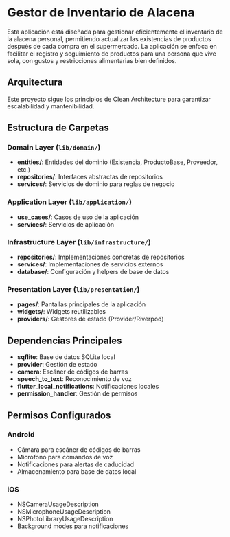 # Gestor de Inventario de Alacena 

Esta aplicación está diseñada para gestionar eficientemente el inventario de la alacena personal, permitiendo actualizar las existencias de productos después de cada compra en el supermercado. La aplicación se enfoca en facilitar el registro y seguimiento de productos para una persona que vive sola, con gustos y restricciones alimentarias bien definidos.

## Arquitectura

Este proyecto sigue los principios de Clean Architecture para garantizar escalabilidad y mantenibilidad.

## Estructura de Carpetas

### Domain Layer (`lib/domain/`)
- **entities/**: Entidades del dominio (Existencia, ProductoBase, Proveedor, etc.)
- **repositories/**: Interfaces abstractas de repositorios
- **services/**: Servicios de dominio para reglas de negocio

### Application Layer (`lib/application/`)
- **use_cases/**: Casos de uso de la aplicación
- **services/**: Servicios de aplicación

### Infrastructure Layer (`lib/infrastructure/`)
- **repositories/**: Implementaciones concretas de repositorios
- **services/**: Implementaciones de servicios externos
- **database/**: Configuración y helpers de base de datos

### Presentation Layer (`lib/presentation/`)
- **pages/**: Pantallas principales de la aplicación
- **widgets/**: Widgets reutilizables
- **providers/**: Gestores de estado (Provider/Riverpod)

## Dependencias Principales

- **sqflite**: Base de datos SQLite local
- **provider**: Gestión de estado
- **camera**: Escáner de códigos de barras
- **speech_to_text**: Reconocimiento de voz
- **flutter_local_notifications**: Notificaciones locales
- **permission_handler**: Gestión de permisos

## Permisos Configurados

### Android
- Cámara para escáner de códigos de barras
- Micrófono para comandos de voz
- Notificaciones para alertas de caducidad
- Almacenamiento para base de datos local

### iOS
- NSCameraUsageDescription
- NSMicrophoneUsageDescription
- NSPhotoLibraryUsageDescription
- Background modes para notificaciones